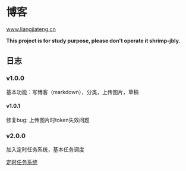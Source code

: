 # 博客

www.liangjiateng.cn

**This project is for study purpose, please don't operate it shrimp-jbly.**

## 日志

### v1.0.0

基本功能：写博客（markdown），分类，上传图片，草稿

#### v1.0.1

修复bug: 上传图片时token失效问题

### v2.0.0

加入定时任务系统，基本任务调度

[定时任务系统](https://github.com/toxicaker/job_shceduler)






 